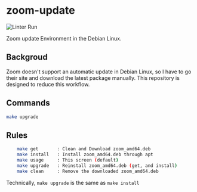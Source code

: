 # zoom-update

![Linter Run](https://github.com/jeonghanlee/zoom-update/workflows/Linter%20Run/badge.svg)

Zoom update Environment in the Debian Linux.

## Backgroud

Zoom doesn't support an automatic update in Debian Linux, so I have to go their site and download the latest package manually. This repository is designed to reduce this workflow.

## Commands

```bash
make upgrade
```

## Rules

```bash
    make get       : Clean and Download zoom_amd64.deb
    make install   : Install zoom_amd64.deb through apt
    make usage     : This screen (default)
    make upgrade   : Reinstall zoom_amd64.deb (get, and install)
    make clean     : Remove the downloaded zoom_amd64.deb
```

Technically, `make upgrade` is the same as `make install`
